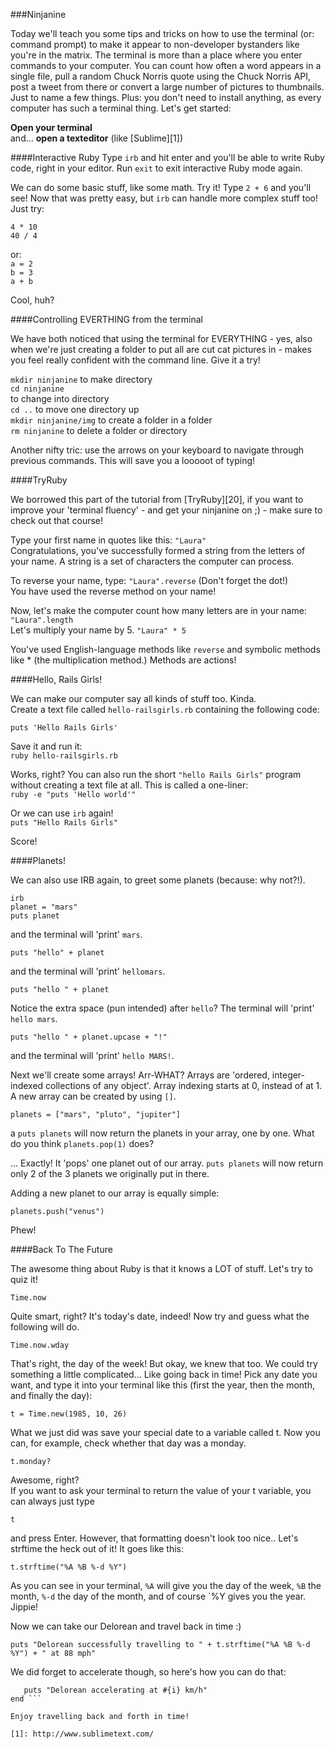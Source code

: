 ###Ninjanine

Today we'll teach you some tips and tricks on how to use the terminal (or: command prompt) to make it appear to non-developer bystanders like you're in the matrix. The terminal is more than a place where you enter commands to your computer. You can count how often a word appears in a single file, pull a random Chuck Norris quote using the Chuck Norris API, post a tweet from there or convert a large number of pictures to thumbnails. Just to name a few things. Plus: you don't need to install anything, as every computer has such a terminal thing. Let's get started:

**Open your terminal**  
and... **open a texteditor** (like [Sublime][1])  

####Interactive Ruby
Type ```irb``` and hit enter and you'll be able to write Ruby code, right in your editor. Run ```exit``` to exit interactive Ruby mode again.  

We can do some basic stuff, like some math. Try it! Type ```2 + 6``` and you'll see! Now that was pretty easy, but ```irb``` can handle more complex stuff too!
Just try:  

``` 4 * 10 ```  
``` 40 / 4 ```  

or:  
``` a = 2 ```  
``` b = 3 ```  
``` a + b ```  

Cool, huh?

####Controlling EVERTHING from the terminal

We have both noticed that using the terminal for EVERYTHING - yes, also when we're just creating a folder to put all are cut cat pictures in - makes you feel really confident with the command line. Give it a try!  

``` mkdir ninjanine ``` 
to make directory  
``` cd ninjanine ```  
to change into directory  
``` cd .. ``` 
to move one directory up  
``` mkdir ninjanine/img ``` 
to create a folder in a folder  
``` rm ninjanine ``` 
to delete a folder or directory  

Another nifty tric: use the arrows on your keyboard to navigate through previous commands. This will save you a looooot of typing!  

####TryRuby

We borrowed this part of the tutorial from [TryRuby][20], if you want to improve your 'terminal fluency' - and get your ninjanine on ;) - make sure to check out that course!  

Type your first name in quotes like this: ```"Laura"```  
Congratulations, you've successfully formed a string from the letters of your name. A string is a set of characters the computer can process.  

To reverse your name, type: ```"Laura".reverse``` (Don't forget the dot!)  
You have used the reverse method on your name!  

Now, let's make the computer count how many letters are in your name: ```"Laura".length```  
Let's multiply your name by 5. ```"Laura" * 5```  

You've used English-language methods like ```reverse``` and symbolic methods like * (the multiplication method.) Methods are actions!  

####Hello, Rails Girls! 

We can make our computer say all kinds of stuff too. Kinda.  
Create a text file called ```hello-railsgirls.rb``` containing the following code:  

``` puts 'Hello Rails Girls' ```  

Save it and run it:  
``` ruby hello-railsgirls.rb ```  

Works, right? You can also run the short ```"hello Rails Girls"``` program without creating a text file at all. This is called a one-liner:  
``` ruby -e "puts 'Hello world'" ```

Or we can use ```irb``` again!  
``` puts "Hello Rails Girls" ```    

Score!  

####Planets!

We can also use IRB again, to greet some planets (because: why not?!).  

``` irb ```  
``` planet = "mars" ```  
``` puts planet ```  

and the terminal will 'print' ```mars```. 

``` puts "hello" + planet ```  

and the terminal will 'print' ```hellomars```. 

``` puts "hello " + planet ```  

Notice the extra space (pun intended) after ```hello```? The terminal will 'print' ```hello mars```. 

``` puts "hello " + planet.upcase + "!" ``` 

and the terminal will 'print' ```hello MARS!```. 

Next we'll create some arrays! Arr-WHAT? Arrays are 'ordered, integer-indexed collections of any object'. Array indexing starts at 0, instead of at 1. A new array can be created by using ```[]```.  

``` planets = ["mars", "pluto", "jupiter"] ```  

a ```puts planets``` will now return the planets in your array, one by one. 
What do you think ```planets.pop(1)``` does?  

... Exactly! It 'pops' one planet out of our array. ```puts planets``` will now return only 2 of the 3 planets we originally put in there.  

Adding a new planet to our array is equally simple:  

``` planets.push("venus") ```  

Phew!  

####Back To The Future

The awesome thing about Ruby is that it knows a LOT of stuff. Let's try to quiz it!  

``` Time.now ``` 

Quite smart, right? It's today's date, indeed! Now try and guess what the following will do.  

``` Time.now.wday ```

That's right, the day of the week! But okay, we knew that too. We could try something a little complicated... Like going back in time! Pick any date you want, and type it into your terminal like this (first the year, then the month, and finally the day):  

``` t = Time.new(1985, 10, 26) ```  

What we just did was save your special date to a variable called t. Now you can, for example, check whether that day was a monday.  

``` t.monday? ```  

Awesome, right?  
If you want to ask your terminal to return the value of your t variable, you can always just type  

```t```

and press Enter.
However, that formatting doesn't look too nice.. Let's strftime the heck out of it! It goes like this:  

``` t.strftime("%A %B %-d %Y") ```

As you can see in your terminal, `%A` will give you the day of the week, `%B` the month, `%-d` the day of the month, and of course `%Y gives you the year. Jippie!  

Now we can take our Delorean and travel back in time :)  

``` puts "Delorean successfully travelling to " + t.strftime("%A %B %-d %Y") + " at 88 mph" ```

We did forget to accelerate though, so here's how you can do that:  

``` (0..88).each do |i|
   puts "Delorean accelerating at #{i} km/h"
end ```

Enjoy travelling back and forth in time!

[1]: http://www.sublimetext.com/
